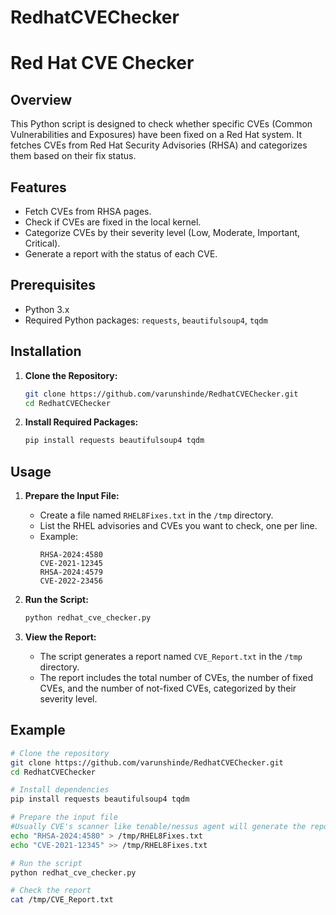 # RedhatCVEChecker

# Red Hat CVE Checker

## Overview

This Python script is designed to check whether specific CVEs (Common Vulnerabilities and Exposures) have been fixed on a Red Hat system. It fetches CVEs from Red Hat Security Advisories (RHSA) and categorizes them based on their fix status.

## Features

- Fetch CVEs from RHSA pages.
- Check if CVEs are fixed in the local kernel.
- Categorize CVEs by their severity level (Low, Moderate, Important, Critical).
- Generate a report with the status of each CVE.

## Prerequisites

- Python 3.x
- Required Python packages: `requests`, `beautifulsoup4`, `tqdm`

## Installation

1. **Clone the Repository:**
    ```bash
    git clone https://github.com/varunshinde/RedhatCVEChecker.git
    cd RedhatCVEChecker
    ```

2. **Install Required Packages:**
    ```bash
    pip install requests beautifulsoup4 tqdm
    ```

## Usage

1. **Prepare the Input File:**
    - Create a file named `RHEL8Fixes.txt` in the `/tmp` directory.
    - List the RHEL advisories and CVEs you want to check, one per line.
    - Example:
        ```
        RHSA-2024:4580
        CVE-2021-12345
        RHSA-2024:4579
        CVE-2022-23456
        ```

2. **Run the Script:**
    ```bash
    python redhat_cve_checker.py
    ```

3. **View the Report:**
    - The script generates a report named `CVE_Report.txt` in the `/tmp` directory.
    - The report includes the total number of CVEs, the number of fixed CVEs, and the number of not-fixed CVEs, categorized by their severity level.

## Example

```bash
# Clone the repository
git clone https://github.com/varunshinde/RedhatCVEChecker.git
cd RedhatCVEChecker

# Install dependencies
pip install requests beautifulsoup4 tqdm

# Prepare the input file
#Usually CVE's scanner like tenable/nessus agent will generate the report from where you can copy the list of CVE's mentioned in a file.
echo "RHSA-2024:4580" > /tmp/RHEL8Fixes.txt
echo "CVE-2021-12345" >> /tmp/RHEL8Fixes.txt

# Run the script
python redhat_cve_checker.py

# Check the report
cat /tmp/CVE_Report.txt

